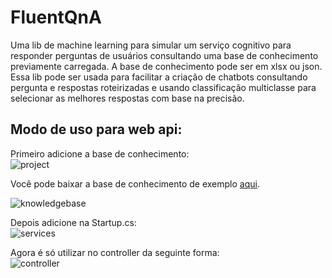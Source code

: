 # FluentQnA
Uma lib de machine learning para simular um serviço cognitivo para responder perguntas de usuários consultando uma base de conhecimento previamente carregada. A base de conhecimento pode ser em xlsx ou json. Essa lib pode ser usada para facilitar a criação de chatbots consultando pergunta e respostas roteirizadas e usando classificação multiclasse para selecionar as melhores respostas com base na precisão.

## Modo de uso para web api:
Primeiro adicione a base de conhecimento:  
![project](https://user-images.githubusercontent.com/30809620/70176657-9b62ef80-16b7-11ea-9e7f-e3709e120c5d.PNG)  

  Você pode baixar a base de conhecimento de exemplo [aqui](https://github.com/snowflakesss/FluentQnA/blob/master/FluentQnA/WebApplication/knowledgebase.xlsx).  
  
![knowledgebase](https://user-images.githubusercontent.com/30809620/70176705-b03f8300-16b7-11ea-9d9d-37242f1420cc.PNG)  

Depois adicione na Startup.cs:  
![services](https://user-images.githubusercontent.com/30809620/70176814-e54bd580-16b7-11ea-9f11-d116c5275637.PNG)  


Agora é só utilizar no controller da seguinte forma:  
![controller](https://user-images.githubusercontent.com/30809620/70176922-17f5ce00-16b8-11ea-8c79-be5369a522d5.PNG)
